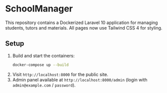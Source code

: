 # SchoolManager

This repository contains a Dockerized Laravel 10 application for managing students, tutors and materials. All pages now use Tailwind CSS 4 for styling.

## Setup

1. Build and start the containers:
   ```bash
   docker-compose up --build
   ```
2. Visit `http://localhost:8000` for the public site.
3. Admin panel available at `http://localhost:8000/admin` (login with `admin@example.com` / `password`).
